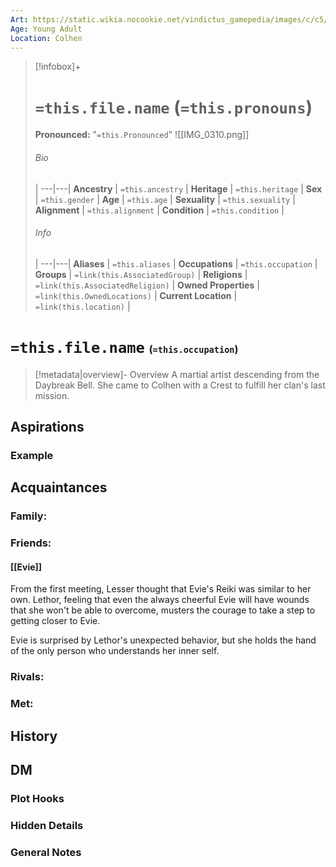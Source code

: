 ```yaml
---
Art: https://static.wikia.nocookie.net/vindictus_gamepedia/images/c/c5/Lethor_%28NPC_Icon%29.png/revision/latest?cb=20200430035743
Age: Young Adult
Location: Colhen
---
```


> [!infobox]+
> # `=this.file.name` (`=this.pronouns`)
> **Pronounced:**  "`=this.Pronounced`"
![[IMG_0310.png]]
> ###### Bio
>  |
> ---|---|
> **Ancestry** | `=this.ancestry` |
> **Heritage** | `=this.heritage` |
> **Sex** | `=this.gender` |
> **Age** | `=this.age` |
> **Sexuality** | `=this.sexuality` |
> **Alignment** | `=this.alignment` |
> **Condition** | `=this.condition` |
> ###### Info
>  |
> ---|---|
> **Aliases** | `=this.aliases` |
> **Occupations** | `=this.occupation` |
> **Groups** | `=link(this.AssociatedGroup)` |
> **Religions** | `=link(this.AssociatedReligion)` |
> **Owned Properties** | `=link(this.OwnedLocations)` |
> **Current Location** | `=link(this.location)` |

# **`=this.file.name`** <span style="font-size: medium">(`=this.occupation`)</span>
> [!metadata|overview]- Overview 
> A martial artist descending from the Daybreak Bell. She came to Colhen with a Crest to fulfill her clan's last mission.

## Aspirations
### Example


## Acquaintances
### Family:


### Friends:
#### [[Evie]] 
From the first meeting, Lesser thought that Evie's Reiki was similar to her own. Lethor, feeling that even the always cheerful Evie will have wounds that she won't be able to overcome, musters the courage to take a step to getting closer to Evie.

Evie is surprised by Lethor's unexpected behavior, but she holds the hand of the only person who understands her inner self.

### Rivals:


### Met:


## History


## DM
### Plot Hooks


### Hidden Details


### General Notes

